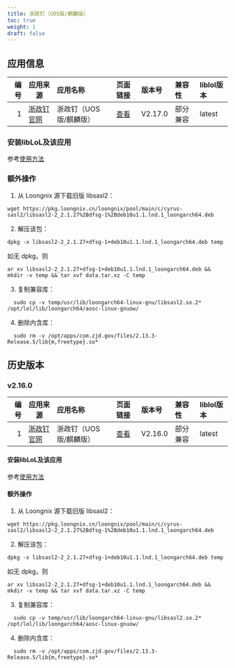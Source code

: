 ```yaml
---
title: 浙政钉（UOS版/麒麟版）
toc: true
weight: 1
draft: false
---
```

## 应用信息

|       编号 | 应用来源                                                 | 应用名称          | 页面链接                                    | 版本号     | 兼容性   | liblol版本 | 
|---------:| -------------------------------------------------------- |:--------------| :------------------------------------------ |:--------| :------- | :--------- | 
|        1 | [浙政钉官网](https://www.ding.zj.gov.cn/pc/index.html#/) | 浙政钉（UOS版/麒麟版） | [查看](http://app.loongapps.cn/#/detail/39) | V2.17.0 | 部分兼容 | latest     | 
### 安装libLoL及该应用

参考[使用方法](/docs/usage)

### 额外操作

1. 从 Loongnix 源下载旧版 libsasl2：
```
wget https://pkg.loongnix.cn/loongnix/pool/main/c/cyrus-sasl2/libsasl2-2_2.1.27%2Bdfsg-1%2Bdeb10u1.1.lnd.1_loongarch64.deb
```

2. 解压该包：

  ```
  dpkg -x libsasl2-2_2.1.27+dfsg-1+deb10u1.1.lnd.1_loongarch64.deb temp
  ```

  如无 dpkg，则 

  ```
  ar xv libsasl2-2_2.1.27+dfsg-1+deb10u1.1.lnd.1_loongarch64.deb && mkdir -v temp && tar xvf data.tar.xz -C temp
  ```

3. 复制兼容库：

```
  sudo cp -v temp/usr/lib/loongarch64-linux-gnu/libsasl2.so.2* /opt/lol/lib/loongarch64/aosc-linux-gnuow/
```

4. 删除内含库：

```
  sudo rm -v /opt/apps/com.zjd.gov/files/2.13.3-Release.5/lib{m,freetype}.so*
```

## 历史版本

### v2.16.0

| 编号 | 应用来源                                                 | 应用名称               | 页面链接                                    | 版本号  | 兼容性   | liblol版本 |
| ---: | -------------------------------------------------------- | :--------------------- | :------------------------------------------ | :------ | :------- | :--------- |
|    1 | [浙政钉官网](https://www.ding.zj.gov.cn/pc/index.html#/) | 浙政钉（UOS版/麒麟版） | [查看](http://app.loongapps.cn/#/detail/39) | V2.16.0 | 部分兼容 | latest     |
#### 安装libLoL及该应用

参考[使用方法](/docs/usage)

#### 额外操作

1. 从 Loongnix 源下载旧版 libsasl2：
```
wget https://pkg.loongnix.cn/loongnix/pool/main/c/cyrus-sasl2/libsasl2-2_2.1.27%2Bdfsg-1%2Bdeb10u1.1.lnd.1_loongarch64.deb
```

2. 解压该包：

  ```
  dpkg -x libsasl2-2_2.1.27+dfsg-1+deb10u1.1.lnd.1_loongarch64.deb temp
  ```

  如无 dpkg，则 

  ```
  ar xv libsasl2-2_2.1.27+dfsg-1+deb10u1.1.lnd.1_loongarch64.deb && mkdir -v temp && tar xvf data.tar.xz -C temp
  ```

3. 复制兼容库：

```
  sudo cp -v temp/usr/lib/loongarch64-linux-gnu/libsasl2.so.2* /opt/lol/lib/loongarch64/aosc-linux-gnuow/
```

4. 删除内含库：

```
  sudo rm -v /opt/apps/com.zjd.gov/files/2.13.3-Release.5/lib{m,freetype}.so*
```

